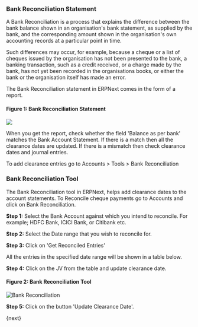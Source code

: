 ### Bank Reconciliation Statement

A Bank Reconciliation is a process that explains the difference between the
bank balance shown in an organisation's bank statement, as supplied by the
bank, and the corresponding amount shown in the organisation's own accounting
records at a particular point in time.  

Such differences may occur, for example, because a cheque or a list of cheques
issued by the organisation has not been presented to the bank, a banking
transaction, such as a credit received, or a charge made by the bank, has not
yet been recorded in the organisations books, or either the bank or the
organisation itself has made an error.

The Bank Reconciliation statement in ERPNext comes in the form of a report.

#### Figure 1: Bank Reconciliation Statement

![](assets/old_images/erpnext/bank-reconciliation-2.png)  

  

When you get the report, check whether the field 'Balance as per bank' matches
the Bank Account Statement. If there is a match then all the clearance dates
are updated. If there is a mismatch then check clearance dates and journal
entries.

To add clearance entries go to Accounts > Tools > Bank Reconciliation

### Bank Reconciliation Tool

The Bank Reconciliation tool in ERPNext, helps add clearance dates to the
account statements. To Reconcile cheque payments go to Accounts and click on
Bank Reconciliation.  

__Step 1:__ Select the Bank Account against which you intend to reconcile. For
example; HDFC Bank, ICICI Bank, or Citibank etc.

__Step 2:__ Select the Date range that you wish to reconcile for.

__Step 3:__ Click on 'Get Reconciled Entries'

All the entries in the specified date range will be shown in a table below.

__Step 4:__ Click on the JV from the table and update clearance date.

#### Figure 2: Bank Reconciliation Tool

<img class="screenshot" alt="Bank Reconciliation" src="assets/img/accounts/bank-reconciliation.png">

__Step 5:__ Click on the button 'Update Clearance Date'.
 
{next}
